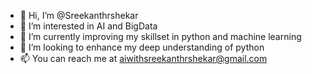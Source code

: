 - 👋 Hi, I’m @Sreekanthrshekar
- 👀 I’m interested in AI and BigData
- 🌱 I’m currently improving my skillset in python and machine learning
- 💞️ I’m looking to enhance my deep understanding of python
- 📫 You can reach me at aiwithsreekanthrshekar@gmail.com

<!---
Sreekanthrshekar/Sreekanthrshekar is a ✨ special ✨ repository because its `README.md` (this file) appears on your GitHub profile.
You can click the Preview link to take a look at your changes.
--->
